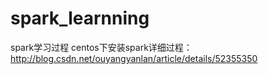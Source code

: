 # spark_learnning
spark学习过程
centos下安装spark详细过程：http://blog.csdn.net/ouyangyanlan/article/details/52355350

